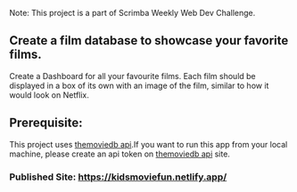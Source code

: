 Note: This project is a part of Scrimba Weekly Web Dev Challenge.

## Create a film database to showcase your favorite films.

Create a Dashboard for all your favourite films. Each film should be displayed in a box of its own with an image of the film, similar to how it would look on Netflix.

## Prerequisite:

This project uses [themoviedb api](https://www.themoviedb.org/).If you want to run this app from your local machine, please create an api token on [themoviedb api](https://developers.themoviedb.org/3/getting-started/introduction) site.

### Published Site: https://kidsmoviefun.netlify.app/
